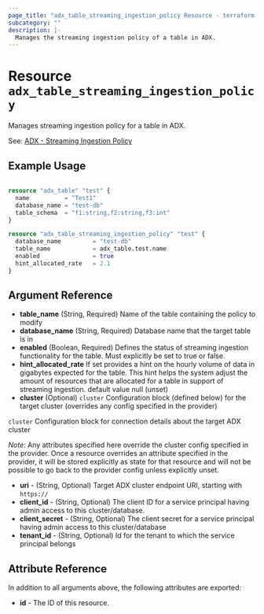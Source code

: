 ```yaml
---
page_title: "adx_table_streaming_ingestion_policy Resource - terraform-provider-adx"
subcategory: ""
description: |-
  Manages the streaming ingestion policy of a table in ADX.
---
```


# Resource `adx_table_streaming_ingestion_policy`

Manages streaming ingestion policy for a table in ADX.

See: [ADX - Streaming Ingestion Policy](https://learn.microsoft.com/en-us/azure/data-explorer/kusto/management/streamingingestionpolicy)

## Example Usage

```terraform

resource "adx_table" "test" {
  name          = "Test1"
  database_name = "test-db"
  table_schema  = "f1:string,f2:string,f3:int"
}

resource "adx_table_streaming_ingestion_policy" "test" {
  database_name         = "test-db"
  table_name            = adx_table.test.name
  enabled               = true
  hint_allocated_rate   = 2.1
}

```

## Argument Reference

- **table_name** (String, Required) Name of the table containing the policy to modify
- **database_name** (String, Required) Database name that the target table is in
- **enabled** (Boolean, Required) Defines the status of streaming ingestion functionality for the table. Must explicitly be set to true or false.
- **hint_allocated_rate** If set provides a hint on the hourly volume of data in gigabytes expected for the table. This hint helps the system adjust the amount of resources that are allocated for a table in support of streaming ingestion. default value null (unset)
- **cluster** (Optional) `cluster` Configuration block (defined below) for the target cluster (overrides any config specified in the provider)

`cluster` Configuration block for connection details about the target ADX cluster

*Note*: Any attributes specified here override the cluster config specified in the provider. Once a resource overrides an attribute specified in the provider, it will be stored explicitly as state for that resource and will not be possible to go back to the provider config unless explicitly unset.

- **uri** - (String, Optional) Target ADX cluster endpoint URI, starting with `https://`
- **client_id** - (String, Optional) The client ID for a service principal having admin access to this cluster/database. 
- **client_secret** - (String, Optional) The client secret for a service principal having admin access to this cluster/database
- **tenant_id** - (String, Optional) Id for the tenant to which the service principal belongs

## Attribute Reference

In addition to all arguments above, the following attributes are exported:

- **id** - The ID of this resource.
